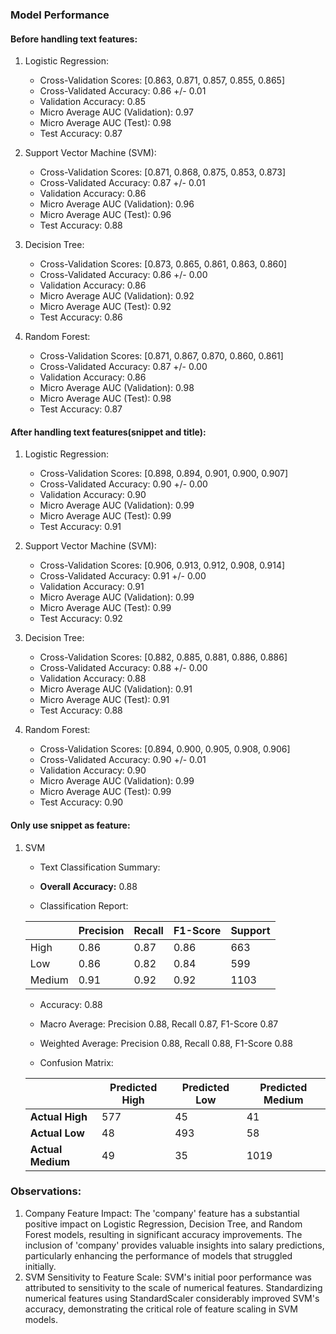 ### Model Performance
#### Before handling text features: 
1. Logistic Regression:
   - Cross-Validation Scores: [0.863, 0.871, 0.857, 0.855, 0.865]
   - Cross-Validated Accuracy: 0.86 +/- 0.01
   - Validation Accuracy: 0.85
   - Micro Average AUC (Validation): 0.97
   - Micro Average AUC (Test): 0.98
   - Test Accuracy: 0.87

2. Support Vector Machine (SVM):
   - Cross-Validation Scores: [0.871, 0.868, 0.875, 0.853, 0.873]
   - Cross-Validated Accuracy: 0.87 +/- 0.01
   - Validation Accuracy: 0.86
   - Micro Average AUC (Validation): 0.96
   - Micro Average AUC (Test): 0.96
   - Test Accuracy: 0.88

3. Decision Tree:
   - Cross-Validation Scores: [0.873, 0.865, 0.861, 0.863, 0.860]
   - Cross-Validated Accuracy: 0.86 +/- 0.00
   - Validation Accuracy: 0.86
   - Micro Average AUC (Validation): 0.92
   - Micro Average AUC (Test): 0.92
   - Test Accuracy: 0.86

4. Random Forest:
   - Cross-Validation Scores: [0.871, 0.867, 0.870, 0.860, 0.861]
   - Cross-Validated Accuracy: 0.87 +/- 0.00
   - Validation Accuracy: 0.86
   - Micro Average AUC (Validation): 0.98
   - Micro Average AUC (Test): 0.98
   - Test Accuracy: 0.87

#### After handling text features(snippet and title):
1. Logistic Regression:
   - Cross-Validation Scores: [0.898, 0.894, 0.901, 0.900, 0.907]
   - Cross-Validated Accuracy: 0.90 +/- 0.00
   - Validation Accuracy: 0.90
   - Micro Average AUC (Validation): 0.99
   - Micro Average AUC (Test): 0.99
   - Test Accuracy: 0.91

2. Support Vector Machine (SVM):
   - Cross-Validation Scores: [0.906, 0.913, 0.912, 0.908, 0.914]
   - Cross-Validated Accuracy: 0.91 +/- 0.00
   - Validation Accuracy: 0.91
   - Micro Average AUC (Validation): 0.99
   - Micro Average AUC (Test): 0.99
   - Test Accuracy: 0.92

3. Decision Tree:
   - Cross-Validation Scores: [0.882, 0.885, 0.881, 0.886, 0.886]
   - Cross-Validated Accuracy: 0.88 +/- 0.00
   - Validation Accuracy: 0.88
   - Micro Average AUC (Validation): 0.91
   - Micro Average AUC (Test): 0.91
   - Test Accuracy: 0.88

4. Random Forest:
   - Cross-Validation Scores: [0.894, 0.900, 0.905, 0.908, 0.906]
   - Cross-Validated Accuracy: 0.90 +/- 0.01
   - Validation Accuracy: 0.90
   - Micro Average AUC (Validation): 0.99
   - Micro Average AUC (Test): 0.99
   - Test Accuracy: 0.90

#### Only use snippet as feature:
1. SVM 
   - Text Classification Summary:

   - **Overall Accuracy:** 0.88
   - Classification Report:
  
    |           | Precision | Recall | F1-Score | Support |
    |-----------|-----------|--------|----------|---------|
    | High      | 0.86      | 0.87   | 0.86     | 663     |
    | Low       | 0.86      | 0.82   | 0.84     | 599     |
    | Medium    | 0.91      | 0.92   | 0.92     | 1103    |

   - Accuracy: 0.88
   - Macro Average: Precision 0.88, Recall 0.87, F1-Score 0.87
   - Weighted Average: Precision 0.88, Recall 0.88, F1-Score 0.88

   - Confusion Matrix:

    |           | Predicted High | Predicted Low | Predicted Medium |
    |-----------|----------------|---------------|------------------|
    | **Actual High**     | 577            | 45            | 41               |
    | **Actual Low**      | 48             | 493           | 58               |
    | **Actual Medium**   | 49             | 35            | 1019             |

### Observations:
1.	Company Feature Impact:
The 'company' feature has a substantial positive impact on Logistic Regression, Decision Tree, and Random Forest models, resulting in significant accuracy improvements.
The inclusion of 'company' provides valuable insights into salary predictions, particularly enhancing the performance of models that struggled initially.
2.	SVM Sensitivity to Feature Scale:
SVM's initial poor performance was attributed to sensitivity to the scale of numerical features.
Standardizing numerical features using StandardScaler considerably improved SVM's accuracy, demonstrating the critical role of feature scaling in SVM models.
